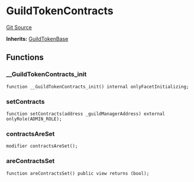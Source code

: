 # GuildTokenContracts
[Git Source](https://github.com-treasure/TreasureProject/spellcaster-facets/blob/e61aea147da628641c6f090a95c62cf081f729f5/src/guilds/guildtoken/GuildTokenContracts.sol)

**Inherits:**
[GuildTokenBase](/src/guilds/guildtoken/GuildTokenBase.sol/abstract.GuildTokenBase.md)


## Functions
### __GuildTokenContracts_init


```solidity
function __GuildTokenContracts_init() internal onlyFacetInitializing;
```

### setContracts


```solidity
function setContracts(address _guildManagerAddress) external onlyRole(ADMIN_ROLE);
```

### contractsAreSet


```solidity
modifier contractsAreSet();
```

### areContractsSet


```solidity
function areContractsSet() public view returns (bool);
```

